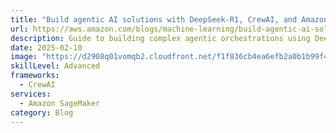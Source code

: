 ```yaml
---
title: "Build agentic AI solutions with DeepSeek-R1, CrewAI, and Amazon SageMaker AI"
url: https://aws.amazon.com/blogs/machine-learning/build-agentic-ai-solutions-with-deepseek-r1-crewai-and-amazon-sagemaker-ai/
description: Guide to building complex agentic orchestrations using DeepSeek-R1 models with CrewAI framework for advanced decision-making capabilities
date: 2025-02-10
image: "https://d2908q01vomqb2.cloudfront.net/f1f836cb4ea6efb2a0b1b99f41ad8b103eff4b59/2025/02/06/Picture2.png"
skillLevel: Advanced
frameworks:
  - CrewAI
services:
  - Amazon SageMaker
category: Blog
---
```


